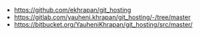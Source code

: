 * https://github.com/ekhrapan/git_hosting
* https://gitlab.com/yauheni.khrapan/git_hosting/-/tree/master
* https://bitbucket.org/YauheniKhrapan/git_hosting/src/master/
